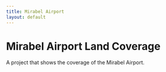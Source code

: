 ```yaml
---
title: Mirabel Airport
layout: default
---
```


# Mirabel Airport Land Coverage
A project that shows the coverage of the Mirabel Airport.
